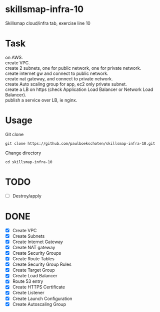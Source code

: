 # skillsmap-infra-10
Skillsmap cloud/infra tab, exercise line 10

# Task
on AWS.  
create VPC.  
create 2 subnets, one for public network, one for private network.  
create internet gw and connect to public network.  
create nat gateway, and connect to private network.  
create Auto scaling group for app, ec2 only private subnet.  
create a LB on https (check Application Load Balancer or Network Load Balancer).  
publish a service over LB, ie nginx.  

# Usage
Git clone
```
git clone https://github.com/paulboekschoten/skillsmap-infra-10.git
```

Change directory
```
cd skillsmap-infra-10
```

# TODO
- [ ] Destroy/apply

# DONE
- [x] Create VPC
- [x] Create Subnets
- [x] Create Internet Gateway
- [x] Create NAT gateway
- [x] Create Security Groups
- [x] Create Route Tables
- [x] Create Security Group Rules
- [x] Create Target Group
- [x] Create Load Balancer
- [x] Route 53 entry
- [x] Create HTTPS Certificate
- [x] Create Listener
- [x] Create Launch Configuration
- [x] Create Autoscaling Group